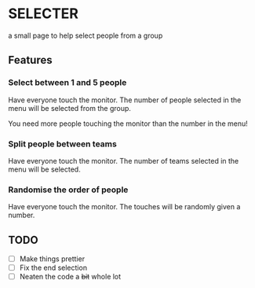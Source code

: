 # SELECTER
a small page to help select people from a group
## Features
### Select between 1 and 5 people
Have everyone touch the monitor. The number of people selected in the menu will be selected from the group.

You need more people touching the monitor than the number in the menu!

### Split people between teams
Have everyone touch the monitor. The number of teams selected in the menu will be selected.

### Randomise the order of people
Have everyone touch the monitor. The touches will be randomly given a number.

## TODO
* [ ] Make things prettier
* [ ] Fix the end selection
* [ ] Neaten the code a ~~bit~~ whole lot